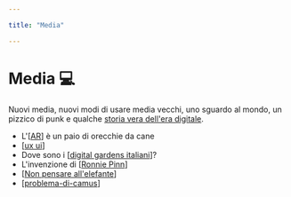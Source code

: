 ```yaml
---

title: "Media"

---
```


# Media 💻

Nuovi media, nuovi modi di usare media vecchi, uno sguardo al mondo, un pizzico di punk e qualche [storia vera dell'era digitale](https://www.adelphi.it/libro/9788845932151).

* L'[[AR]] è un paio di orecchie da cane
* [[ux ui]]
* Dove sono i [[digital gardens italiani]]?
* L'invenzione di [[Ronnie Pinn]]
* [[Non pensare all'elefante]]
* [[problema-di-camus]]

[//begin]: # "Autogenerated link references for markdown compatibility"
[AR]: ../AR.md "Augmented Reality"
[ux ui]: ux-ui.md "UX/UI"
[digital gardens italiani]: ../digital-gardens/digital-gardens-italiani.md "Digital gardens italiani"
[Ronnie Pinn]: ronnie-pinn.md "Ronnie Pinn"
[Non pensare all'elefante]: non-pensare-all'elefante.md "post n. 0"
[problema-di-camus]: problema-di-camus.md "Il problema di Camus"
[//end]: # "Autogenerated link references"